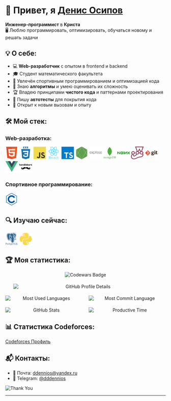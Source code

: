 
# 👋 Привет, я [Денис Осипов](https://vk.com/ddenios)

**Инженер-программист** в **Криста**  
🖥️ Люблю программировать, оптимизировать, обучаться новому и решать задачи

## 💡 О себе:

- 💻 **Web-разработчик** с опытом в frontend и backend
- 🎓 Студент математического факультета
- 🚀 Увлечён спортивным программированием и оптимизацией кода
- 🧠 Знаю **алгоритмы** и умею оценивать их сложность
- 🏆 Владею принципами **чистого кода** и паттернами проектирования
- 🧪 Пишу **автотесты** для покрытия кода
- 💪 Открыт к новым вызовам и опыту

## 🛠 Мой стек:

### Web-разработка:
<div>
  <img src="https://github.com/devicons/devicon/blob/master/icons/html5/html5-original.svg" alt="HTML" width="40" height="40"/>
  <img src="https://github.com/devicons/devicon/blob/master/icons/css3/css3-plain-wordmark.svg" alt="CSS" width="40" height="40"/>
  <img src="https://github.com/devicons/devicon/blob/master/icons/javascript/javascript-original.svg" alt="JavaScript" width="40" height="40"/>
  <img src="https://github.com/devicons/devicon/blob/master/icons/react/react-original-wordmark.svg" alt="React" width="40" height="40"/>
  <img src="https://github.com/devicons/devicon/blob/master/icons/typescript/typescript-original.svg" alt="TypeScript" width="40" height="40"/>
  <img src="https://github.com/devicons/devicon/blob/master/icons/nodejs/nodejs-plain.svg" alt="NodeJS" width="40" height="40"/>
  <img src="https://github.com/devicons/devicon/blob/master/icons/express/express-original-wordmark.svg" alt="ExpressJS" width="40" height="40"/>
  <img src="https://github.com/devicons/devicon/blob/master/icons/mongodb/mongodb-plain-wordmark.svg" alt="MongoDB" width="40" height="40"/>
  <img src="https://github.com/devicons/devicon/blob/master/icons/nginx/nginx-original.svg" alt="Nginx" width="40" height="40"/>
  <img src="https://github.com/devicons/devicon/blob/master/icons/jest/jest-plain.svg" alt="Jest" width="40" height="40"/>
  <img src="https://github.com/devicons/devicon/blob/master/icons/git/git-original-wordmark.svg" alt="Git" width="40" height="40"/>
  <img src="https://github.com/devicons/devicon/blob/master/icons/vuejs/vuejs-original.svg" alt="Vue.js" width="40" height="40"/>
  <img src="https://github.com/devicons/devicon/blob/master/icons/handlebars/handlebars-original-wordmark.svg" alt="Handlebars" width="40" height="40"/>
</div>

### Спортивное программирование:
<div>
  <img src="https://github.com/devicons/devicon/blob/master/icons/c/c-line.svg" alt="C++" width="40" height="40"/>
</div>

## 🔍 Изучаю сейчас:
<div>
  <img src="https://github.com/devicons/devicon/blob/master/icons/postgresql/postgresql-plain-wordmark.svg" alt="PostgreSQL" width="40" height="40"/>
  <img src="https://github.com/devicons/devicon/blob/master/icons/python/python-plain.svg" alt="Python" width="40" height="40"/>
</div>

## 🏆 Моя статистика:

<div align="center">
  <img src="https://www.codewars.com/users/ddenyy/badges/large" alt="Codewars Badge" style="margin-bottom: 20px;">
</div>

<div align="center" style="display: flex; justify-content: center; flex-wrap: wrap; gap: 10px;">
  <img src="https://github-profile-summary-cards.vercel.app/api/cards/profile-details?username=ddenyy&theme=github_dark" alt="GitHub Profile Details" width="90%">
</div>

<div align="center" style="display: flex; justify-content: space-between; flex-wrap: wrap; gap: 10px; margin-top: 20px;">
  <img src="https://github-profile-summary-cards.vercel.app/api/cards/repos-per-language?username=ddenyy&theme=github_dark" alt="Most Used Languages" width="48%">
  <img src="https://github-profile-summary-cards.vercel.app/api/cards/most-commit-language?username=ddenyy&theme=github_dark" alt="Most Commit Language" width="48%">
</div>

<div align="center" style="display: flex; justify-content: space-between; flex-wrap: wrap; gap: 10px; margin-top: 20px;">
  <img src="https://github-profile-summary-cards.vercel.app/api/cards/stats?username=ddenyy&theme=github_dark" alt="GitHub Stats" width="48%">
  <img src="https://github-profile-summary-cards.vercel.app/api/cards/productive-time?username=ddenyy&theme=github_dark&utcOffset=8" alt="Productive Time" width="48%">
</div>

## 📊 Статистика **Codeforces**:

[Codeforces Профиль](https://codeforces.com/profile/ddennios)

## 📬 Контакты:

- 📧 Почта: [ddennios@yandex.ru](mailto:ddennios@yandex.ru)
- 💬 Telegram: [@dddennios](https://t.me/ddennios)

![Thank You](https://capsule-render.vercel.app/api?type=soft&color=gradient&text=Спасибо%20за%20посещение!&fontSize=40&animation=twinkling)

---
